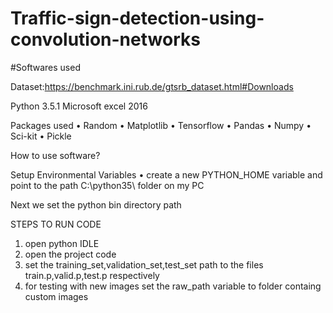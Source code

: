 # Traffic-sign-detection-using-convolution-networks



#Softwares used

Dataset:https://benchmark.ini.rub.de/gtsrb_dataset.html#Downloads

Python 3.5.1
Microsoft excel 2016

Packages used
•	Random
•	Matplotlib
•	Tensorflow 
•	Pandas
•	Numpy
•	Sci-kit
•	Pickle




How to use software?

Setup Environmental Variables
•	create a new PYTHON_HOME variable and point to the path  C:\python35\ folder on my PC

Next we set the python bin directory path 

STEPS TO RUN CODE
1.	open python IDLE
2.	open the project code
3.	set the training_set,validation_set,test_set  path to the files train.p,valid.p,test.p respectively
4.	for testing with new images set the raw_path variable to folder containg custom images
